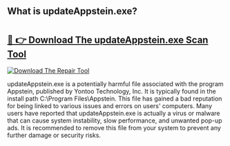 ## What is updateAppstein.exe? 

# <h2><a href="https://exedetect.com/download.php?updateAppstein.exe">🔗 👉 Download The updateAppstein.exe Scan Tool</a></h2>

[![Download The Repair Tool](https://exedetect.com/download-button.jpg)](https://exedetect.com/download.php?updateAppstein.exe)

updateAppstein.exe is a potentially harmful file associated with the program Appstein, published by Yontoo Technology, Inc. It is typically found in the install path C:\Program Files\Appstein. This file has gained a bad reputation for being linked to various issues and errors on users' computers. Many users have reported that updateAppstein.exe is actually a virus or malware that can cause system instability, slow performance, and unwanted pop-up ads. It is recommended to remove this file from your system to prevent any further damage or security risks.